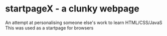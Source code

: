 # startpageX - a clunky webpage
An attempt at personalising someone else's work to learn HTML/CSS/JavaS
This was used as a startpage for browsers
